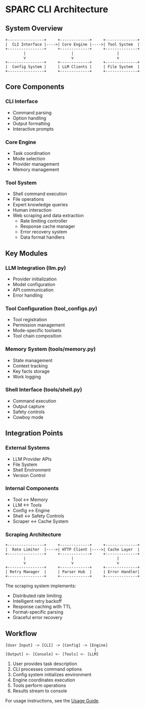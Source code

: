 # SPARC CLI Architecture

## System Overview

```
+----------------+     +-------------+     +--------------+
|  CLI Interface |---->| Core Engine |---->| Tool System  |
+----------------+     +-------------+     +--------------+
        |                    |                   |
        v                    v                   v
+----------------+     +-------------+     +--------------+
|  Config System |     | LLM Clients |     | File System  |
+----------------+     +-------------+     +--------------+
```

## Core Components

### CLI Interface
- Command parsing
- Option handling
- Output formatting
- Interactive prompts

### Core Engine
- Task coordination
- Mode selection
- Provider management
- Memory management

### Tool System
- Shell command execution
- File operations
- Expert knowledge queries
- Human interaction
- Web scraping and data extraction
  - Rate limiting controller
  - Response cache manager
  - Error recovery system
  - Data format handlers

## Key Modules

### LLM Integration (llm.py)
- Provider initialization
- Model configuration
- API communication
- Error handling

### Tool Configuration (tool_configs.py)
- Tool registration
- Permission management
- Mode-specific toolsets
- Tool chain composition

### Memory System (tools/memory.py)
- State management
- Context tracking
- Key facts storage
- Work logging

### Shell Interface (tools/shell.py)
- Command execution
- Output capture
- Safety controls
- Cowboy mode

## Integration Points

### External Systems
- LLM Provider APIs
- File System
- Shell Environment
- Version Control

### Internal Components
- Tool <-> Memory
- LLM <-> Tools
- Config <-> Engine
- Shell <-> Safety Controls
- Scraper <-> Cache System

### Scraping Architecture

```
+----------------+     +-------------+     +--------------+
|  Rate Limiter  |---->| HTTP Client |---->| Cache Layer  |
+----------------+     +-------------+     +--------------+
        |                    |                   |
        v                    v                   v
+----------------+     +-------------+     +--------------+
| Retry Manager  |     | Parser Hub  |     | Error Handler|
+----------------+     +-------------+     +--------------+
```

The scraping system implements:
- Distributed rate limiting
- Intelligent retry backoff
- Response caching with TTL
- Format-specific parsing
- Graceful error recovery

## Workflow

```
[User Input] -> [CLI] -> [Config] -> [Engine]
                                       |
[Output] <- [Console] <- [Tools] <- [LLM]
```

1. User provides task description
2. CLI processes command options
3. Config system initializes environment
4. Engine coordinates execution
5. Tools perform operations
6. Results stream to console

For usage instructions, see the [Usage Guide](usage.md).
